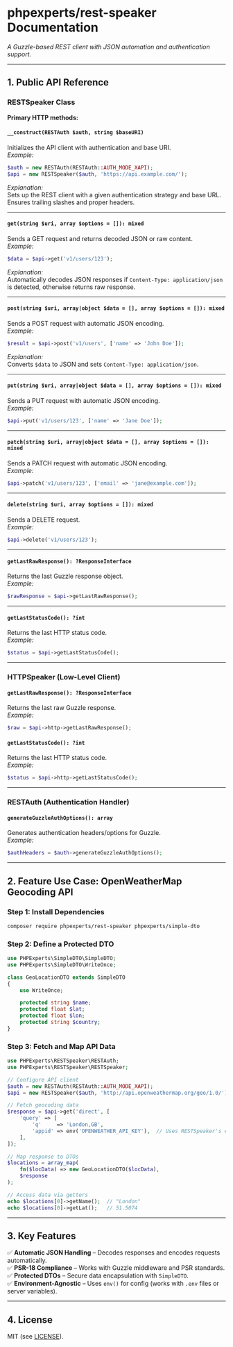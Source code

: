 # **phpexperts/rest-speaker Documentation**  
*A Guzzle-based REST client with JSON automation and authentication support.*  

---

## **1. Public API Reference**  

### **RESTSpeaker Class**  
**Primary HTTP methods:**  

#### **`__construct(RESTAuth $auth, string $baseURI)`**  
Initializes the API client with authentication and base URI.  
*Example:*  
```php
$auth = new RESTAuth(RESTAuth::AUTH_MODE_XAPI);
$api = new RESTSpeaker($auth, 'https://api.example.com/');
```  
*Explanation:*  
Sets up the REST client with a given authentication strategy and base URL. Ensures trailing slashes and proper headers.  

---

#### **`get(string $uri, array $options = []): mixed`**  
Sends a GET request and returns decoded JSON or raw content.  
*Example:*  
```php
$data = $api->get('v1/users/123');
```  
*Explanation:*  
Automatically decodes JSON responses if `Content-Type: application/json` is detected, otherwise returns raw response.  

---

#### **`post(string $uri, array|object $data = [], array $options = []): mixed`**  
Sends a POST request with automatic JSON encoding.  
*Example:*  
```php
$result = $api->post('v1/users', ['name' => 'John Doe']);
```  
*Explanation:*  
Converts `$data` to JSON and sets `Content-Type: application/json`.  

---

#### **`put(string $uri, array|object $data = [], array $options = []): mixed`**  
Sends a PUT request with automatic JSON encoding.  
*Example:*  
```php
$api->put('v1/users/123', ['name' => 'Jane Doe']);
```  

---

#### **`patch(string $uri, array|object $data = [], array $options = []): mixed`**  
Sends a PATCH request with automatic JSON encoding.  
*Example:*  
```php
$api->patch('v1/users/123', ['email' => 'jane@example.com']);
```  

---

#### **`delete(string $uri, array $options = []): mixed`**  
Sends a DELETE request.  
*Example:*  
```php
$api->delete('v1/users/123');
```  

---

#### **`getLastRawResponse(): ?ResponseInterface`**  
Returns the last Guzzle response object.  
*Example:*  
```php
$rawResponse = $api->getLastRawResponse();
```  

---

#### **`getLastStatusCode(): ?int`**  
Returns the last HTTP status code.  
*Example:*  
```php
$status = $api->getLastStatusCode();
```  

---

### **HTTPSpeaker (Low-Level Client)**  
#### **`getLastRawResponse(): ?ResponseInterface`**  
Returns the last raw Guzzle response.  
*Example:*  
```php
$raw = $api->http->getLastRawResponse();
```  

#### **`getLastStatusCode(): ?int`**  
Returns the last HTTP status code.  
*Example:*  
```php
$status = $api->http->getLastStatusCode();
```  

---

### **RESTAuth (Authentication Handler)**  
#### **`generateGuzzleAuthOptions(): array`**  
Generates authentication headers/options for Guzzle.  
*Example:*  
```php
$authHeaders = $auth->generateGuzzleAuthOptions();
```  

---

## **2. Feature Use Case: OpenWeatherMap Geocoding API**  

### **Step 1: Install Dependencies**  
```bash
composer require phpexperts/rest-speaker phpexperts/simple-dto
```  

### **Step 2: Define a Protected DTO**  
```php
use PHPExperts\SimpleDTO\SimpleDTO;
use PHPExperts\SimpleDTO\WriteOnce;

class GeoLocationDTO extends SimpleDTO
{
    use WriteOnce;

    protected string $name;
    protected float $lat;
    protected float $lon;
    protected string $country;
}
```  

### **Step 3: Fetch and Map API Data**  
```php
use PHPExperts\RESTSpeaker\RESTAuth;
use PHPExperts\RESTSpeaker\RESTSpeaker;

// Configure API client
$auth = new RESTAuth(RESTAuth::AUTH_MODE_XAPI);
$api = new RESTSpeaker($auth, 'http://api.openweathermap.org/geo/1.0/');

// Fetch geocoding data
$response = $api->get('direct', [
    'query' => [
        'q'     => 'London,GB',
        'appid' => env('OPENWEATHER_API_KEY'),  // Uses RESTSpeaker's env() helper
    ],
]);

// Map response to DTOs
$locations = array_map(
    fn($locData) => new GeoLocationDTO($locData),
    $response
);

// Access data via getters
echo $locations[0]->getName();  // "London"
echo $locations[0]->getLat();   // 51.5074
```  

---

## **3. Key Features**  
✅ **Automatic JSON Handling** – Decodes responses and encodes requests automatically.  
✅ **PSR-18 Compliance** – Works with Guzzle middleware and PSR standards.  
✅ **Protected DTOs** – Secure data encapsulation with `SimpleDTO`.  
✅ **Environment-Agnostic** – Uses `env()` for config (works with `.env` files or server variables).  

--- 

## **4. License**  
MIT (see [LICENSE](https://github.com/phpexpertsinc/RESTSpeaker/blob/master/LICENSE)).
